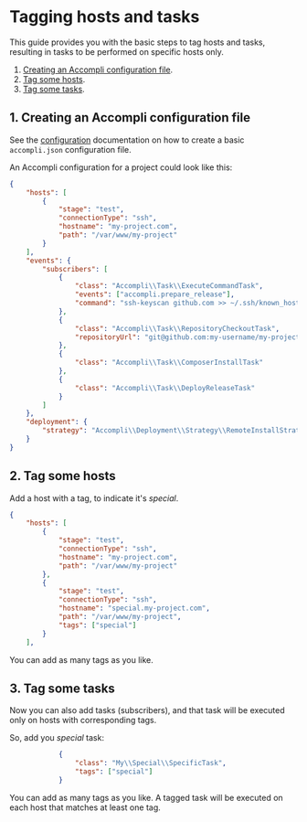 # Tagging hosts and tasks
This guide provides you with the basic steps to tag hosts and tasks, resulting in tasks to be performed on specific hosts only.

1. [Creating an Accompli configuration file](#1-creating-an-accompli-configuration-file).
2. [Tag some hosts](#2-tag-some-hosts).
3. [Tag some tasks](#3-tag-some-tasks).

## 1. Creating an Accompli configuration file
See the [configuration](../02-Configuration.md) documentation on how to create a basic `accompli.json` configuration file.

An Accompli configuration for a project could look like this:

``` json
{
    "hosts": [
        {
            "stage": "test",
            "connectionType": "ssh",
            "hostname": "my-project.com",
            "path": "/var/www/my-project"
        }
    ],
    "events": {
        "subscribers": [
            {
                "class": "Accompli\\Task\\ExecuteCommandTask",
                "events": ["accompli.prepare_release"],
                "command": "ssh-keyscan github.com >> ~/.ssh/known_hosts"
            },
            {
                "class": "Accompli\\Task\\RepositoryCheckoutTask",
                "repositoryUrl": "git@github.com:my-username/my-project.git"
            },
            {
                "class": "Accompli\\Task\\ComposerInstallTask"
            },
            {
                "class": "Accompli\\Task\\DeployReleaseTask"
            }
        ]
    },
    "deployment": {
        "strategy": "Accompli\\Deployment\\Strategy\\RemoteInstallStrategy"
    }
}
```

## 2. Tag some hosts
Add a host with a tag, to indicate it's *special*.

``` json
{
    "hosts": [
        {
            "stage": "test",
            "connectionType": "ssh",
            "hostname": "my-project.com",
            "path": "/var/www/my-project"
        },
        {
            "stage": "test",
            "connectionType": "ssh",
            "hostname": "special.my-project.com",
            "path": "/var/www/my-project",
            "tags": ["special"]
        }
    ],
```

You can add as many tags as you like.

## 3. Tag some tasks
Now you can also add tasks (subscribers), and that task will be executed only on hosts with corresponding tags.

So, add you *special* task:

``` json
            {
                "class": "My\\Special\\SpecificTask",
                "tags": ["special"]
            }
```

You can add as many tags as you like. A tagged task will be executed on each host that matches at least one tag.